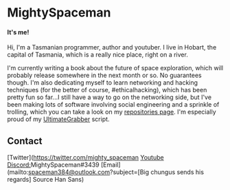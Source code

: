 # MightySpaceman
#### It's me!

Hi, I'm a Tasmanian programmer, author and youtuber.
I live in Hobart, the capital of Tasmania, which is a really nice place, right on a river.

I'm currently writing a book about the future of space exploration, which will probably release somewhere in the next month or so. No guarantees though.
I'm also dedicating myself to learn networking and hacking techniques (for the better of course, #ethicalhacking), which has been pretty fun so far...I still have a way to go on the networking side, but I've been making lots of software involving social engineering and a sprinkle of trolling, which you can take a look on my [repositories page](https://github.com/MightySpaceman?tab=repositories). I'm especially proud of my [UltimateGrabber](https://github.com/MightySpaceman/UltimateGrabber/) script.

## Contact
[Twitter](https://twitter.com/mighty_spaceman
[Youtube](https://www.youtube.com/c/mightyspaceman)
[Discord:](https://discord.gg/AsCeXnMTYZ)MightySpaceman#3439
[Email](mailto:spaceman384@outlook.com?subject=[Big chungus sends his regards] Source Han Sans)

